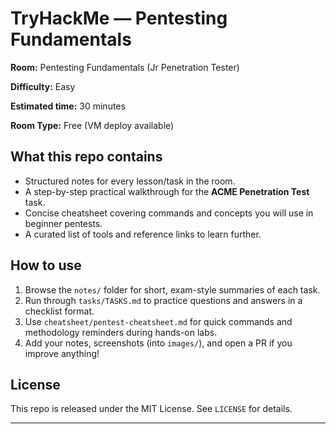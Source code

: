 # TryHackMe — Pentesting Fundamentals


**Room:** Pentesting Fundamentals (Jr Penetration Tester)


**Difficulty:** Easy


**Estimated time:** 30 minutes


**Room Type:** Free (VM deploy available)


## What this repo contains


- Structured notes for every lesson/task in the room.
- A step-by-step practical walkthrough for the **ACME Penetration Test** task.
- Concise cheatsheet covering commands and concepts you will use in beginner pentests.
- A curated list of tools and reference links to learn further.


## How to use


1. Browse the `notes/` folder for short, exam-style summaries of each task.
2. Run through `tasks/TASKS.md` to practice questions and answers in a checklist format.
3. Use `cheatsheet/pentest-cheatsheet.md` for quick commands and methodology reminders during hands-on labs.
4. Add your notes, screenshots (into `images/`), and open a PR if you improve anything!


## License


This repo is released under the MIT License. See `LICENSE` for details.


---
